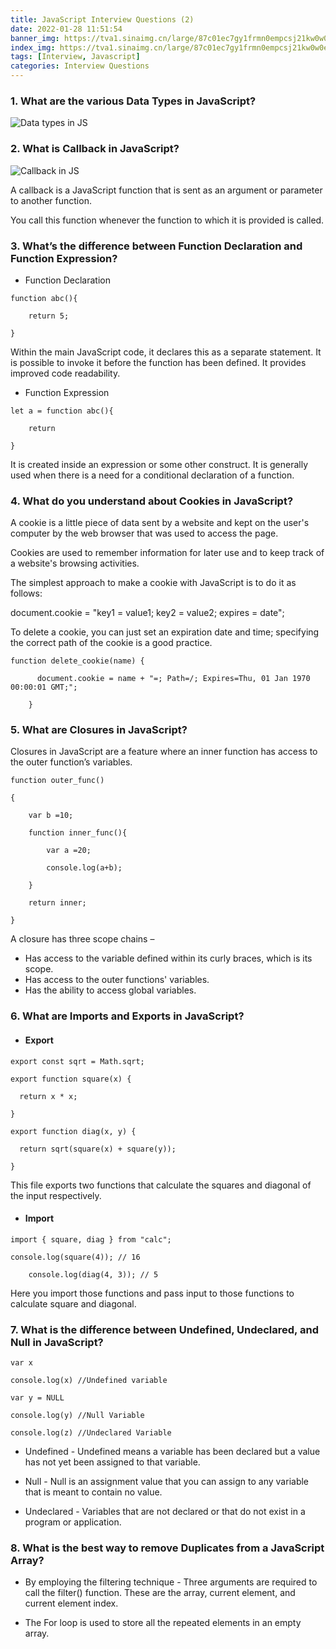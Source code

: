 ```yaml
---
title: JavaScript Interview Questions (2)
date: 2022-01-28 11:51:54
banner_img: https://tva1.sinaimg.cn/large/87c01ec7gy1frmn0empcsj21kw0w0e87.jpg
index_img: https://tva1.sinaimg.cn/large/87c01ec7gy1frmn0empcsj21kw0w0e87.jpg
tags: [Interview, Javascript]
categories: Interview Questions
---
```


### 1. What are the various Data Types in JavaScript?

![Data types in JS](https://cdn.jsdelivr.net/gh/zio7711/blog-pic/20220128115349.png)

### 2. What is Callback in JavaScript?

![Callback in JS](https://cdn.jsdelivr.net/gh/zio7711/blog-pic/20220128115414.png)

A callback is a JavaScript function that is sent as an argument or parameter to another function.

You call this function whenever the function to which it is provided is called.

### 3. What’s the difference between Function Declaration and Function Expression?

- Function Declaration

```
function abc(){

    return 5;

}
```

Within the main JavaScript code, it declares this as a separate statement. It is possible to invoke it before the function has been defined. It provides improved code readability.

- Function Expression

```
let a = function abc(){

    return

}
```

It is created inside an expression or some other construct. It is generally used when there is a need for a conditional declaration of a function.

### 4. What do you understand about Cookies in JavaScript?

A cookie is a little piece of data sent by a website and kept on the user's computer by the web browser that was used to access the page.

Cookies are used to remember information for later use and to keep track of a website's browsing activities.

The simplest approach to make a cookie with JavaScript is to do it as follows:

document.cookie = "key1 = value1; key2 = value2; expires = date";

To delete a cookie, you can just set an expiration date and time; specifying the correct path of the cookie is a good practice.

```
function delete_cookie(name) {

      document.cookie = name + "=; Path=/; Expires=Thu, 01 Jan 1970 00:00:01 GMT;";

    }
```

### 5. What are Closures in JavaScript?

Closures in JavaScript are a feature where an inner function has access to the outer function’s variables.

```
function outer_func()

{

    var b =10;

    function inner_func(){

        var a =20;

        console.log(a+b);

    }

    return inner;

}
```

A closure has three scope chains –

- Has access to the variable defined within its curly braces, which is its scope.
- Has access to the outer functions' variables.
- Has the ability to access global variables.

### 6. What are Imports and Exports in JavaScript?

- #### Export

```
export const sqrt = Math.sqrt;

export function square(x) {

  return x * x;

}

export function diag(x, y) {

  return sqrt(square(x) + square(y));

}
```

This file exports two functions that calculate the squares and diagonal of the input respectively.

- #### Import

```
import { square, diag } from "calc";

console.log(square(4)); // 16

    console.log(diag(4, 3)); // 5

```

Here you import those functions and pass input to those functions to calculate square and diagonal.

### 7. What is the difference between Undefined, Undeclared, and Null in JavaScript?

```
var x

console.log(x) //Undefined variable

var y = NULL

console.log(y) //Null Variable

console.log(z) //Undeclared Variable
```

- Undefined - Undefined means a variable has been declared but a value has not yet been assigned to that variable.

- Null - Null is an assignment value that you can assign to any variable that is meant to contain no value.

- Undeclared - Variables that are not declared or that do not exist in a program or application.

### 8. What is the best way to remove Duplicates from a JavaScript Array?

- By employing the filtering technique - Three arguments are required to call the filter() function. These are the array, current element, and current element index.

- The For loop is used to store all the repeated elements in an empty array.
